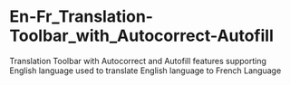 # En-Fr_Translation-Toolbar_with_Autocorrect-Autofill
Translation Toolbar with Autocorrect and Autofill features supporting English language used to translate English language to French Language
